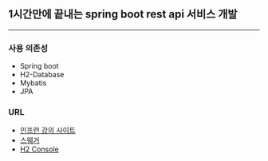 ## 1시간만에 끝내는 spring boot rest api 서비스 개발
<hr>

### 사용 의존성
- Spring boot
- H2-Database
- Mybatis
- JPA

### URL
- [인프런 강의 사이트](https://www.inflearn.com/course/1%EC%8B%9C%EA%B0%84%EB%A7%8C%EC%97%90-%EB%81%9D%EB%82%B4%EB%8A%94-springboot-restapi/dashboard)
- [스웨거](http://localhost:8080/swagger-ui/index.html)
- [H2 Console](http://localhost:8080/h2-console/)